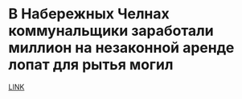 # В Набережных Челнах коммунальщики заработали миллион на незаконной аренде лопат для рытья могил



[LINK](https://varlamov.ru/2899462.html)